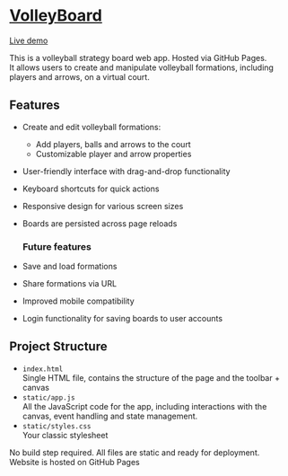 # [VolleyBoard][github-pages-link]

[Live demo][github-pages-link]

This is a volleyball strategy board web app. Hosted via GitHub Pages.  
It allows users to create and manipulate volleyball formations, including players and arrows, on a virtual court.

## Features

- Create and edit volleyball formations:
  - Add players, balls and arrows to the court
  - Customizable player and arrow properties

- User-friendly interface with drag-and-drop functionality
- Keyboard shortcuts for quick actions
- Responsive design for various screen sizes
- Boards are persisted across page reloads

  ### Future features

- Save and load formations
- Share formations via URL
- Improved mobile compatibility
- Login functionality for saving boards to user accounts

## Project Structure

- `index.html`  
  Single HTML file, contains the structure of the page and the toolbar + canvas
- `static/app.js`  
  All the JavaScript code for the app, including interactions with the canvas, event handling and state management.
- `static/styles.css`  
  Your classic stylesheet

No build step required. All files are static and ready for deployment.  
Website is hosted on GitHub Pages

[github-pages-link]: https://cyril-sabourault.github.io/volleyboard

